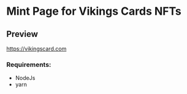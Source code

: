 # Mint Page for Vikings Cards NFTs

## Preview 

https://vikingscard.com

### Requirements:

- NodeJs
- yarn
